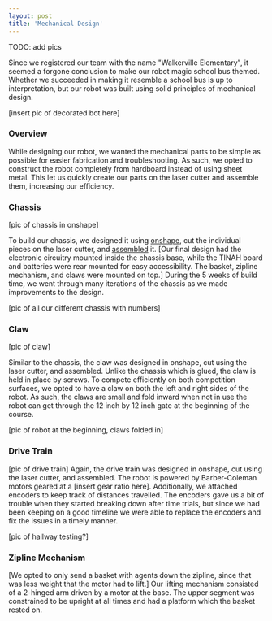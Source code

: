 ```yaml
---
layout: post
title: 'Mechanical Design'
---
```

TODO: add pics

Since we registered our team with the name "Walkerville Elementary", it seemed a forgone conclusion to make our robot magic school bus themed. Whether we succeeded in making it resemble a school bus is up to interpretation, but our robot was built using solid principles of mechanical design.

[insert pic of decorated bot here]

### Overview

While designing our robot, we wanted the mechanical parts to be simple as possible for easier fabrication and troubleshooting. As such, we opted to construct the robot completely from hardboard instead of using sheet metal. This let us quickly create our parts on the laser cutter and assemble them, increasing our efficiency.

### Chassis

[pic of chassis in onshape]

To build our chassis, we designed it using [onshape](https://www.onshape.com/), cut the individual pieces on the laser cutter, and [assembled](https://www.youtube.com/watch?v=fzjaIU7a2kY) it. [Our final design had the electronic circuitry mounted inside the chassis base, while the TINAH board and batteries were rear mounted for easy accessibility. The basket, zipline mechanism, and claws were mounted on top.]
During the 5 weeks of build time, we went through many iterations of the chassis as we made improvements to the design.

[pic of all our different chassis with numbers]    

### Claw

[pic of claw]

Similar to the chassis, the claw was designed in onshape, cut using the laser cutter, and assembled. Unlike the chassis which is glued, the claw is held in place by screws. To compete efficiently on both competition surfaces, we opted to have a claw on both the left and right sides of the robot. As such, the claws are small and fold inward when not in use the robot can get through the 12 inch by 12 inch gate at the beginning of the course.

[pic of robot at the beginning, claws folded in]

### Drive Train

[pic of drive train]
Again, the drive train was designed in onshape, cut using the laser cutter, and assembled. The robot is powered by Barber-Coleman motors geared at a [insert gear ratio here]. Additionally, we attached encoders to keep track of distances travelled. The encoders gave us a bit of trouble when they started breaking down after time trials, but since we had been keeping on a good timeline we were able to replace the encoders and fix the issues in a timely manner.

[pic of hallway testing?]

### Zipline Mechanism

[We opted to only send a basket with agents down the zipline, since that was less weight that the motor had to lift.] Our lifting mechanism consisted of a 2-hinged arm driven by a motor at the base. The upper segment was constrained to be upright at all times and had a platform which the basket rested on.  

<!--{% include image.html url="http://tvtropes.org" image="projects/mech/clothes.jpg" %}-->
